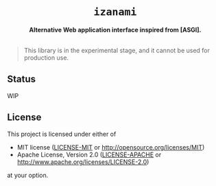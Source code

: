 <h1 align="center">
  <code>izanami</code>
</h1>
<div align="center">
  <strong>
    Alternative Web application interface inspired from [ASGI].
  </strong>
</div>

<br />

> This library is in the experimental stage, and it cannot be used for production use.

## Status

WIP

## License

This project is licensed under either of

* MIT license ([LICENSE-MIT](./LICENSE-MIT) or http://opensource.org/licenses/MIT)
* Apache License, Version 2.0 ([LICENSE-APACHE](./LICENSE-APACHE) or http://www.apache.org/licenses/LICENSE-2.0)

at your option.

<!-- links -->

[ASGI]: https://asgi.readthedocs.io/en/latest/index.html
